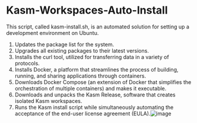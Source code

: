 # Kasm-Workspaces-Auto-Install
This script, called kasm-install.sh, is an automated solution for setting up a development environment on Ubuntu.

1. Updates the package list for the system.
2. Upgrades all existing packages to their latest versions.
3. Installs the curl tool, utilized for transferring data in a variety of protocols.
4. Installs Docker, a platform that streamlines the process of building, running, and sharing applications through containers.
5. Downloads Docker Compose (an extension of Docker that simplifies the orchestration of multiple containers) and makes it executable.
6. Downloads and unpacks the Kasm Release, software that creates isolated Kasm workspaces.
7. Runs the Kasm install script while simultaneously automating the acceptance of the end-user license agreement (EULA).![image](https://github.com/gocygo/Kasm-Workspaces-Auto-Install/assets/70921190/93c10bd3-a9a0-49e0-9a3c-9b1de83207c0)

